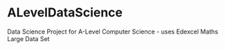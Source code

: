 # ALevelDataScience
Data Science Project for A-Level Computer Science - uses Edexcel Maths Large Data Set
